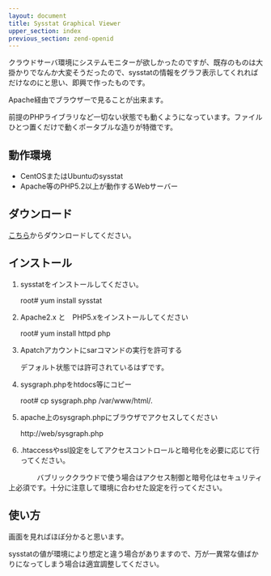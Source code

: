 ```yaml
---
layout: document
title: Sysstat Graphical Viewer
upper_section: index
previous_section: zend-openid
---
```

クラウドサーバ環境にシステムモニターが欲しかったのですが、既存のものは大掛かりでなんか大変そうだったので、sysstatの情報をグラフ表示してくれればだけなのにと思い、即興で作ったものです。

Apache経由でブラウザーで見ることが出来ます。

前提のPHPライブラリなど一切ない状態でも動くようになっています。ファイルひとつ置くだけで動くポータブルな造りが特徴です。

## 動作環境

- CentOSまたはUbuntuのsysstat
- Apache等のPHP5.2以上が動作するWebサーバー

## ダウンロード

[こちら][sysgraph]からダウンロードしてください。

## インストール

1. sysstatをインストールしてください。

    root# yum install sysstat

2. Apache2.x と　PHP5.xをインストールしてください

    root# yum install httpd php

3. Apatchアカウントにsarコマンドの実行を許可する

    デフォルト状態では許可されているはずです。

4. sysgraph.phpをhtdocs等にコピー

    root# cp sysgraph.php /var/www/html/.

5. apache上のsysgraph.phpにブラウザでアクセスしてください

	http://web/sysgraph.php

6. .htaccessやssl設定をしてアクセスコントロールと暗号化を必要に応じて行ってください。

　　　　バブリッククラウドで使う場合はアクセス制御と暗号化はセキュリティ上必須です。十分に注意して環境に合わせた設定を行ってください。

## 使い方
画面を見ればほぼ分かると思います。

sysstatの値が環境により想定と違う場合がありますので、万が一異常な値ばかりになってしまう場合は適宜調整してください。

[sysgraph]:  https://github.com/koujinogaku/sysgraph
